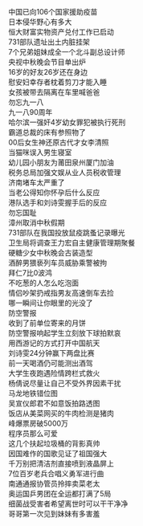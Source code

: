 中国已向106个国家援助疫苗  
日本侵华野心有多大  
恒大财富实物资产兑付工作已启动  
731部队遗址出土内脏挂架  
7个兄弟姐妹成全一个北斗副总设计师  
央视中秋晚会节目单出炉  
16岁的好友26岁还在身边  
慰安妇幸存者枕着剪刀才能入睡  
女孩被带去隔离在车里喊爸爸  
勿忘九一八  
九一八90周年  
哈尔滨一强奸4岁幼女罪犯被执行死刑  
霸道总裁的床有参照物了  
00后女生神还原古代才女李清照  
当猫咪误入男生寝室  
幼儿园小朋友为莆田泉州厦门加油  
税务总局加强文娱从业人员税收管理  
济南堵车太严重了  
当老公得知你怀孕后什么反应  
港队选手和刘诗雯握手后的反应  
勿忘国耻  
漳州取消中秋假期  
731部队在我国投放鼠疫跳蚤记录曝光  
卫生局将调查王力宏自主健康管理期聚餐  
硬糖少女中秋晚会古装造型  
酒醉男猥亵列车员威胁乘警被拘  
拜仁7比0波鸿  
不吃葱的人怎么吃泡面  
情侣吵架扔戒指男友高速倒车去捡  
哪一瞬间让你眼里的光没了  
防空警报  
收到了前单位寄来的月饼  
防空警报响起学生立刻放下球拍默哀  
用西游记的方式打开中国航天  
刘诗雯24分钟赢下两盘比赛  
前一天喝酒仍可能测出酒驾  
大学生夜跑遇险情跨栏式救火  
杨倩说尽量让自己不受外界因素干扰  
马龙地铁错位图  
吴宣仪郎君不如意饭拍路透图  
饭店从美菜网买的牛肉检测是猪肉  
峰爆票房破5000万  
程序员那么可爱  
这几个扶起垃圾桶的背影真帅  
因国难作的国歌见证了祖国强大  
千万别把清洁剂直接喷到液晶屏上  
7位百岁老兵合唱义勇军进行曲  
南通通报协管员拎摔卖菜老太  
奥运国乒男团在全运都打满了5局  
细菌战受害者希望离世时可以干干净净  
哥哥第一次见到妹妹有多害羞  
